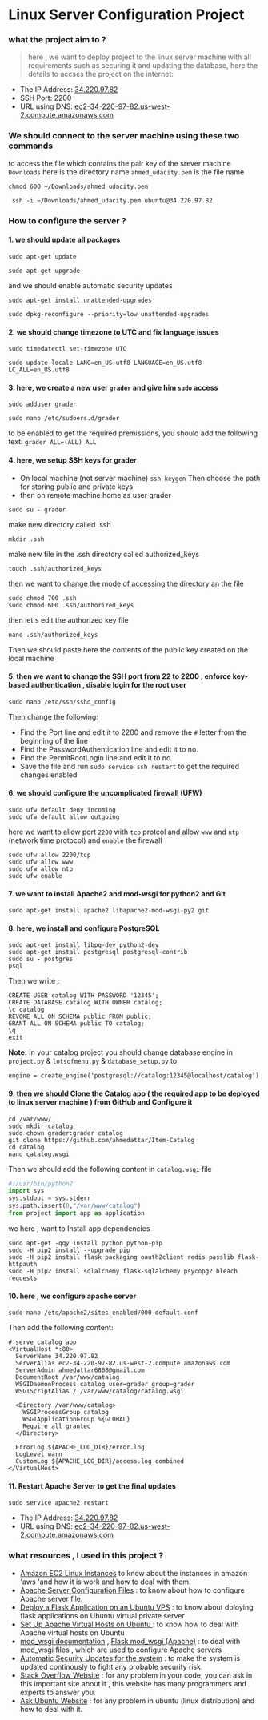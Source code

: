 # Linux Server Configuration Project

### what the project aim to ?
> here , we want to deploy project to the linux server machine with all requirements such as securing it and updating the database, here the details to accses the project on the internet: 

* The IP Address: [34.220.97.82](http://34.220.97.82/)
* SSH Port: 2200
* URL using DNS: [ec2-34-220-97-82.us-west-2.compute.amazonaws.com](http://ec2-34-220-97-82.us-west-2.compute.amazonaws.com/)

### We should connect to the server machine using these two commands
to access the file which contains the pair key of the srever machine
`Downloads` here is the directory name
`ahmed_udacity.pem` is the file name
```
chmod 600 ~/Downloads/ahmed_udacity.pem
```
```
 ssh -i ~/Downloads/ahmed_udacity.pem ubuntu@34.220.97.82
```

### How to configure the server ? 

#### 1. we should update all packages
```
sudo apt-get update
```
```
sudo apt-get upgrade
```

 and we should enable automatic security updates
```
sudo apt-get install unattended-upgrades
```
```
sudo dpkg-reconfigure --priority=low unattended-upgrades
```

#### 2. we should change timezone to UTC and fix language issues 
```
sudo timedatectl set-timezone UTC
```
```
sudo update-locale LANG=en_US.utf8 LANGUAGE=en_US.utf8 LC_ALL=en_US.utf8
```

#### 3. here, we create a new user `grader` and give him `sudo` access
```
sudo adduser grader
```
```
sudo nano /etc/sudoers.d/grader 
```
to be enabled to get the required premissions, you should add the following text:
`grader ALL=(ALL) ALL`

#### 4. here, we setup  SSH keys for grader
* On local machine (not server machine)
`ssh-keygen`
Then choose the path for storing public and private keys
* then on remote machine home as user grader
```
sudo su - grader
```
make new directory called .ssh
```
mkdir .ssh
```
make new file in the .ssh directory called authorized_keys
```
touch .ssh/authorized_keys 
```
then we want to change the mode of accessing the directory an the file
```
sudo chmod 700 .ssh
sudo chmod 600 .ssh/authorized_keys
```
then let's edit the authorized key file
```
nano .ssh/authorized_keys 
```
Then we should paste here the contents of the public key created on the local machine

#### 5. then we want to change the SSH port from 22 to 2200 , enforce key-based authentication , disable login for the root user
```
sudo nano /etc/ssh/sshd_config
```
Then change the following:
* Find the Port line and edit it to 2200 and remove the `#` letter from the beginning of the line 
* Find the PasswordAuthentication line and edit it to no.
* Find the PermitRootLogin line and edit it to no.
* Save the file and run `sudo service ssh restart` to get the required changes enabled

#### 6. we should configure the uncomplicated firewall (UFW)
```
sudo ufw default deny incoming
sudo ufw default allow outgoing
```
here we want to allow port `2200` with `tcp` protcol and allow `www` and `ntp` (network time protocol) and `enable` the firewall
```
sudo ufw allow 2200/tcp
sudo ufw allow www
sudo ufw allow ntp
sudo ufw enable
```

#### 7. we want to install Apache2 and mod-wsgi for python2 and Git
```
sudo apt-get install apache2 libapache2-mod-wsgi-py2 git
```

#### 8. here, we install and configure PostgreSQL
```
sudo apt-get install libpq-dev python2-dev
sudo apt-get install postgresql postgresql-contrib
sudo su - postgres
psql
```
Then we write :
```
CREATE USER catalog WITH PASSWORD '12345';
CREATE DATABASE catalog WITH OWNER catalog;
\c catalog
REVOKE ALL ON SCHEMA public FROM public;
GRANT ALL ON SCHEMA public TO catalog;
\q
exit
```
**Note:** In your catalog project you should change database engine in `project.py` & `lotsofmenu.py` & `database_setup.py` to
```
engine = create_engine('postgresql://catalog:12345@localhost/catalog')
```

#### 9. then we should Clone the Catalog app ( the required app to be deployed to linux server machine ) from GitHub and Configure it
```
cd /var/www/
sudo mkdir catalog
sudo chown grader:grader catalog
git clone https://github.com/ahmedattar/Item-Catalog
cd catalog
nano catalog.wsgi
```
Then we should add the following content in `catalog.wsgi` file
```python
#!/usr/bin/python2
import sys
sys.stdout = sys.stderr
sys.path.insert(0,"/var/www/catalog")
from project import app as application
```
we here , want to Install app dependencies 
```
sudo apt-get -qqy install python python-pip
sudo -H pip2 install --upgrade pip
sudo -H pip2 install flask packaging oauth2client redis passlib flask-httpauth
sudo -H pip2 install sqlalchemy flask-sqlalchemy psycopg2 bleach requests
```

#### 10. here , we configure apache server
```
sudo nano /etc/apache2/sites-enabled/000-default.conf
```
Then add the following content:
```
# serve catalog app
<VirtualHost *:80>
  ServerName 34.220.97.82
  ServerAlias ec2-34-220-97-82.us-west-2.compute.amazonaws.com
  ServerAdmin ahmedattar6868@gmail.com
  DocumentRoot /var/www/catalog
  WSGIDaemonProcess catalog user=grader group=grader
  WSGIScriptAlias / /var/www/catalog/catalog.wsgi

  <Directory /var/www/catalog>
    WSGIProcessGroup catalog
    WSGIApplicationGroup %{GLOBAL}
    Require all granted
  </Directory>

  ErrorLog ${APACHE_LOG_DIR}/error.log
  LogLevel warn
  CustomLog ${APACHE_LOG_DIR}/access.log combined
</VirtualHost>

```
#### 11. Restart Apache Server to get the final updates 
```
sudo service apache2 restart
```
* The IP Address: [34.220.97.82](http://34.220.97.82/)
*  URL using DNS: [ec2-34-220-97-82.us-west-2.compute.amazonaws.com](http://ec2-34-220-97-82.us-west-2.compute.amazonaws.com/)

### what resources , I used in this project ?
* [Amazon EC2 Linux Instances](https://docs.aws.amazon.com/AWSEC2/latest/UserGuide/EC2_GetStarted.html) to know about the instances in amazon 'aws 'and how it is work and how to deal with them.
* [Apache Server Configuration Files](https://httpd.apache.org/docs/current/configuring.html) : to know about how to configure Apache server file.
* [Deploy a Flask Application on an Ubuntu VPS](https://www.digitalocean.com/community/tutorials/how-to-deploy-a-flask-application-on-an-ubuntu-vps) : to know about dploying flask applications on Ubuntu virtual private server
* [Set Up Apache Virtual Hosts on Ubuntu ](https://www.digitalocean.com/community/tutorials/how-to-set-up-apache-virtual-hosts-on-ubuntu-14-04-lts) : to know how to deal with Apache virtual hosts on Ubuntu
* [mod_wsgi documentation](https://modwsgi.readthedocs.io/en/develop/) , [Flask mod_wsgi (Apache)](http://flask.pocoo.org/docs/0.12/deploying/mod_wsgi/) : to deal with mod_wsgi files , which are used to configure Apache servers
* [Automatic Security Updates for the system](https://help.ubuntu.com/community/AutomaticSecurityUpdates#Using_the_.22unattended-upgrades.22_package) : to make the system is updated continously to fight any probable security risk.
*  [Stack Overflow Website](https://stackoverflow.com/) : for any problem in your code, you can ask in this important site about it , this website has many programmers and experts to answer you.
* [Ask Ubuntu Website](https://askubuntu.com/) : for any problem in ubuntu (linux distribution) and how to deal with it.
